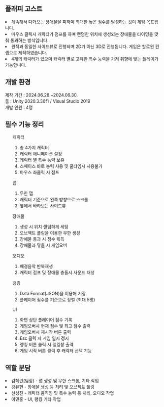 ## 플래피 고스트
<li>계속해서 다가오는 장애물을 피하며 최대한 높은 점수를 달성하는 것이 게임 목표입니다.</li>
<li>마우스 클릭시 캐릭터가 점프를 하며 랜덤한 위치에 생성되는 장애물을 타이밍을 맞춰 통과하는 방식입니다.</li>
<li>원작과 동일한 사이드뷰로 진행되며 2D가 아닌 3D로 진행됩니다. 게임은 할로윈 컨셉으로 제작하였습니다.</li>
<li>4개의 캐릭터가 있으며 캐릭터 별로 고유한 특수 능력을 가져 취향에 맞는 플레이가 가능합니다.</li>

## 개발 환경
제작 기간 : 2024.06.28.~2024.06.30. <br>
툴 : Unity 2020.3.36f1 / Visual Studio 2019 <br>
개발 인원 : 4명

## 필수 기능 정리
<ul>캐릭터
  <ol type=1>
    <li>총 4가지 캐릭터 </li>
    <li>캐릭터 애니메이션 설정</li>
    <li>캐릭터 별 특수 능력 보유 </li>
    <li>스페이스 바로 능력 사용 및 쿨타임시 사용불가</li>
    <li>마우스 좌클릭 시 점프</li>
  </ol>
</ul>
<ul>맵
  <ol type=1>
    <li>무한 맵</li>
    <li>캐릭터 기준으로 왼쪽 방향으로 스크롤</li>
    <li>옆에서 바라보는 사이드뷰</li>
  </ol>
</ul>
<ul>장애물
  <ol type=1>
    <li>생성 시 위치 랜덤하게 세팅 </li>
    <li>오브젝트 풀링을 이용한 무한 생성</li>
    <li>장애물 통과 시 점수 획득</li>
    <li>장애물과 닿을 시 게임오버</li>
  </ol>
</ul>
<ul>오디오
  <ol type=1>
    <li>배경음악 반복재생</li>
    <li>캐릭터 점프 및 장애물 충돌시 사운드 재생 </li>
  </ol>
</ul>
<ul>랭킹
  <ol type=1>
    <li>Data Format(JSON)을 이용해 저장</li>
    <li>플레이어 점수를 기준으로 정렬 (최대 5명)</li>
  </ol>
  
</ul>
<ul>UI
  <ol type=1>
    <li>화면 상단 플레이어 점수 기록 </li>
    <li>게임오버시 현재 점수 및 최고 점수 출력</li>
    <li>게임오버시 재시작 버튼 출력</li>
    <li>Esc 클릭 시 게임 일시 정지</li>
    <li>랭킹 버튼 클릭 시 랭킹창 출력</li>
    <li>게임 시작 버튼 클릭 후 캐릭터 선택 기능</li>
  </ol>
</ul>

## 역할 분담
<li>김혜린(팀장) - 맵 생성 및 무한 스크롤, 기타 작업</li>
<li>강유현 - 장애물 생성 등 처리 및 오브젝트 풀링</li>
<li>신성진 - 캐릭터 움직임 및 특수 능력 등 처리, 오디오 작업</li>
<li>이민홍 - UI, 랭킹 기타 작업</li>
